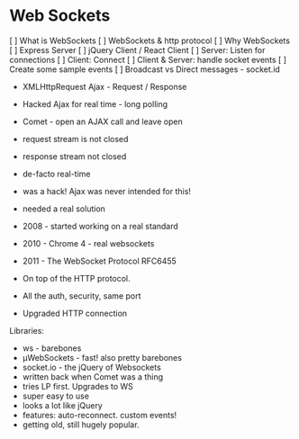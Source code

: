 # Web Sockets

[ ] What is WebSockets
[ ] WebSockets & http protocol
[ ] Why WebSockets
[ ] Express Server
[ ] jQuery Client / React Client
[ ] Server: Listen for connections
[ ] Client: Connect
[ ] Client & Server: handle socket events
[ ] Create some sample events
[ ] Broadcast vs Direct messages - socket.id

- XMLHttpRequest  Ajax - Request / Response
- Hacked Ajax for real time - long polling
- Comet - open an AJAX call and leave open
- request stream is not closed
- response stream not closed
- de-facto real-time
- was a hack! Ajax was never intended for this!
- needed a real solution

- 2008 - started working on a real standard
- 2010 - Chrome 4 - real websockets
- 2011 - The WebSocket Protocol RFC6455

- On top of the HTTP protocol.  
- All the auth, security, same port
- Upgraded HTTP connection

Libraries:
- ws - barebones
- μWebSockets - fast! also pretty barebones
- socket.io - the jQuery of Websockets
 - written back when Comet was a thing
 - tries LP first. Upgrades to WS
 - super easy to use
 - looks  a lot like jQuery
 - features: auto-reconnect. custom events!
 - getting old, still hugely popular.
